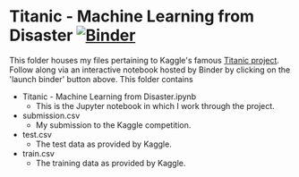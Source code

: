 # Titanic - Machine Learning from Disaster [![Binder](https://mybinder.org/badge_logo.svg)](https://mybinder.org/v2/gh/ssorkhou/learning/HEAD?filepath=%2Ftitanic%2FTitanic%20-%20Machine%20Learning%20from%20Disaster.ipynb)
This folder houses my files pertaining to Kaggle's famous [Titanic project](https://www.kaggle.com/c/titanic). Follow along via an interactive notebook hosted by Binder by clicking on the 'launch binder' button above. This folder contains
- Titanic - Machine Learning from Disaster.ipynb
    - This is the Jupyter notebook in which I work through the project.
- submission.csv
    - My submission to the Kaggle competition.
- test.csv
    - The test data as provided by Kaggle.
- train.csv
    - The training data as provided by Kaggle.
